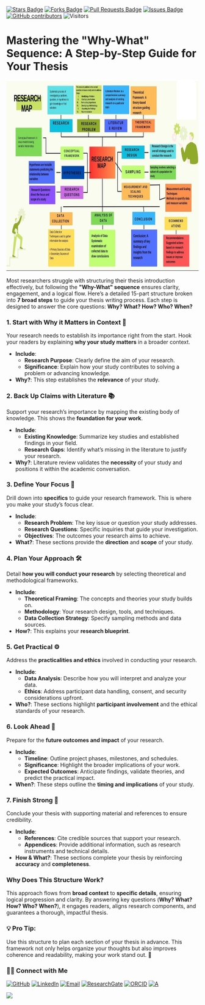 <a href="https://github.com/drshahizan/short-course/stargazers"><img src="https://img.shields.io/github/stars/drshahizan/short-course" alt="Stars Badge"/></a>
<a href="https://github.com/drshahizan/short-course/network/members"><img src="https://img.shields.io/github/forks/drshahizan/short-course" alt="Forks Badge"/></a>
<a href="https://github.com/drshahizan/short-course/pulls"><img src="https://img.shields.io/github/issues-pr/drshahizan/short-course" alt="Pull Requests Badge"/></a>
<a href="https://github.com/drshahizan/short-course"><img src="https://img.shields.io/github/issues/drshahizan/short-course" alt="Issues Badge"/></a>
<a href="https://github.com/drshahizan/short-course/graphs/contributors"><img alt="GitHub contributors" src="https://img.shields.io/github/contributors/drshahizan/short-course?color=2b9348"></a>
![Visitors](https://api.visitorbadge.io/api/visitors?path=https%3A%2F%2Fgithub.com%2Fdrshahizan%2Fshort-course&labelColor=%23d9e3f0&countColor=%23697689&style=flat)

# Mastering the "Why-What" Sequence: A Step-by-Step Guide for Your Thesis

 <img src="https://github.com/drshahizan/short-course/blob/main/25upsi/images/rmap.jpeg" alt="Image Alt Text"  height="500">

Most researchers struggle with structuring their thesis introduction effectively, but following the **"Why-What" sequence** ensures clarity, engagement, and a logical flow. Here’s a detailed 15-part structure broken into **7 broad steps** to guide your thesis writing process. Each step is designed to answer the core questions: **Why? What? How? Who? When?**  


### **1. Start with Why it Matters in Context 🧐**
Your research needs to establish its importance right from the start. Hook your readers by explaining **why your study matters** in a broader context.
- **Include**:
  - **Research Purpose**: Clearly define the aim of your research.
  - **Significance**: Explain how your study contributes to solving a problem or advancing knowledge.  
- **Why?**: This step establishes the **relevance** of your study.



### **2. Back Up Claims with Literature 📚**
Support your research’s importance by mapping the existing body of knowledge. This shows the **foundation for your work**.
- **Include**:
  - **Existing Knowledge**: Summarize key studies and established findings in your field.
  - **Research Gaps**: Identify what’s missing in the literature to justify your research.  
- **Why?**: Literature review validates the **necessity** of your study and positions it within the academic conversation.



### **3. Define Your Focus 🎯**
Drill down into **specifics** to guide your research framework. This is where you make your study’s focus clear.  
- **Include**:
  - **Research Problem**: The key issue or question your study addresses.
  - **Research Questions**: Specific inquiries that guide your investigation.
  - **Objectives**: The outcomes your research aims to achieve.  
- **What?**: These sections provide the **direction** and **scope** of your study.



### **4. Plan Your Approach 🛠️**
Detail **how you will conduct your research** by selecting theoretical and methodological frameworks.
- **Include**:
  - **Theoretical Framing**: The concepts and theories your study builds on.
  - **Methodology**: Your research design, tools, and techniques.
  - **Data Collection Strategy**: Specify sampling methods and data sources.  
- **How?**: This explains your **research blueprint**.



### **5. Get Practical ⚙️**
Address the **practicalities and ethics** involved in conducting your research.
- **Include**:
  - **Data Analysis**: Describe how you will interpret and analyze your data.
  - **Ethics**: Address participant data handling, consent, and security considerations upfront.  
- **Who?**: These sections highlight **participant involvement** and the ethical standards of your research.



### **6. Look Ahead 🔮**
Prepare for the **future outcomes and impact** of your research.
- **Include**:
  - **Timeline**: Outline project phases, milestones, and schedules.
  - **Significance**: Highlight the broader implications of your work.
  - **Expected Outcomes**: Anticipate findings, validate theories, and predict the practical impact.  
- **When?**: These steps outline the **timing and implications** of your study.



### **7. Finish Strong 💪**
Conclude your thesis with supporting material and references to ensure credibility.
- **Include**:
  - **References**: Cite credible sources that support your research.
  - **Appendices**: Provide additional information, such as research instruments and technical details.  
- **How & What?**: These sections complete your thesis by reinforcing **accuracy** and **completeness**.



### **Why Does This Structure Work?**
This approach flows from **broad context** to **specific details**, ensuring logical progression and clarity. By answering key questions (**Why? What? How? Who? When?**), it engages readers, aligns research components, and guarantees a thorough, impactful thesis.



### **💡 Pro Tip**:  
Use this structure to plan each section of your thesis in advance. This framework not only helps organize your thoughts but also improves coherence and readability, making your work stand out. 🚀

### 🙌🏻 Connect with Me
<p align="left">
    <a href="https://github.com/drshahizan" target="_blank"><img alt="GitHub" src="https://img.shields.io/badge/-@drshahizan-181717?style=flat-square&logo=GitHub&logoColor=white"></a>
    <a href="https://www.linkedin.com/in/drshahizan" target="_blank"><img alt="LinkedIn" src="https://img.shields.io/badge/-drshahizan-blue?style=flat-square&logo=Linkedin&logoColor=white&link=https://www.linkedin.com/in/drshahizan/"></a>
    <a href="mailto:shahizan@utm.my" target="_blank"><img alt="Email" src="https://img.shields.io/badge/-shahizan@utm.my-c14438?style=flat-square&logo=Gmail&logoColor=white&link=mailto:shahizan@utm.my.com"></a>
    <a href="https://www.researchgate.net/profile/Mohd-Othman-28" target="_blank"><img alt="ResearchGate" src="https://img.shields.io/badge/-ResearchGate-00CCBB?style=flat-square&logo=ResearchGate&logoColor=white"></a>
    <a href="https://orcid.org/0000-0003-4261-1873" target="_blank"><img alt="ORCID" src="https://img.shields.io/badge/-ORCID-A6CE39?style=flat-square&logo=ORCID&logoColor=white"></a> 
 <a href="https://visitorbadge.io/status?path=https%3A%2F%2Fgithub.com%2Fdrshahizan" target="_blank"><img alt="A" src="https://api.visitorbadge.io/api/visitors?path=https%3A%2F%2Fgithub.com%2Fdrshahizan&labelColor=%23697689&countColor=%23555555&style=plastic"></a>
 
![](https://hit.yhype.me/github/profile?user_id=81284918)
</p>




